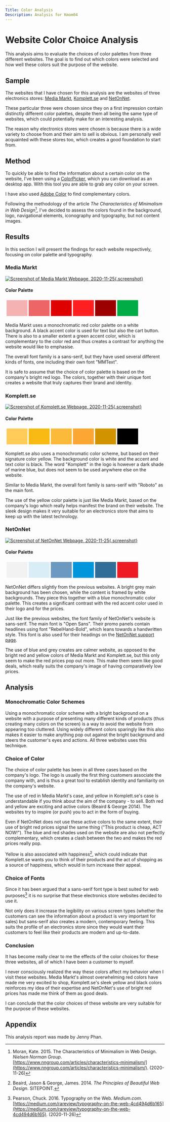 ```yaml
---
Title: Color Analysis
Description: Analysis for Kmom04
---
```

Website Color Choice Analysis
=======================

This analysis aims to evaluate the choices of color palettes from three different websites. The goal is to find out which colors were selected and how well these colors suit the purpose of the website.

Sample
-----------------------

The websites that I have chosen for this analysis are the websites of three electronics stores: [Media Markt](https://www.mediamarkt.se/), [Komplett.se](https://www.komplett.se/) and [NetOnNet](https://www.netonnet.se/). 

These particular three were chosen since they on a first impression contain distinctly different color palettes, despite them all being the same type of websites, which could potentially make for an interesting analysis.

The reason why electronics stores were chosen is because there is a wide variety to choose from and their aim to sell is obvious. I am personally well acquainted with these stores too, which creates a good foundation to start from.

Method
-----------------------
To quickly be able to find the information about a certain color on the website, I've been using a [ColorPicker](https://colorpicker.fr/), which you can download as an desktop app. With this tool you are able to grab any color on your screen.

I have also used [Adobe Color](https://color.adobe.com/sv/create/color-wheel) to find complementary colors.

Following the methodology of the article *The Characteristics of Minimalism in Web Design*[^1], I've decided to assess the colors found in the background, logo, navigational elements, iconography and typography, but not content images. 

Results
-----------------------

In this section I will present the findings for each website respectively, focusing on color palette and typography.

### Media Markt
[![Screenshot of Media Markt Webpage, 2020-11-25](%assets_url%/img/mediamarkt_screenshot_201125.png?w=857){.screenshot}](%assets_url%/img/mediamarkt_screenshot_201125.png "Click for full size")

#### Color Palette
<table style="border-spacing: 4px; border-collapse: separate">
    <tr>
        <td style="height: 50px; width: 50px; background-color: #f5b2b2">
        <td style="height: 50px; width: 50px; background-color: #ec6666">
        <td style="height: 50px; width: 50px; background-color: #df0000">
        <td style="height: 50px; width: 50px; background-color: #fe1f21">
        <td style="height: 50px; width: 50px; background-color: #9c0000">
        <td style="height: 50px; width: 50px; background-color: #00ac45">
    </tr>
</table>

Media Markt uses a monochromatic red color palette on a white background. A black accent color is used for text but also the cart button. There is also to a smaller extent a green accent color, which is complementary to the color red and thus creates a contrast for anything the website would like to emphasise.

The overall font family is a sans-serif, but they have used several different kinds of fonts, one including their own font "MMText".

It is safe to assume that the choice of color palette is based on the company's bright red logo. The colors, together with their unique font creates a website that truly captures their brand and identity.

### Komplett.se
[![Screenshot of Komplett.se Webpage, 2020-11-25](%assets_url%/img/komplett_screenshot_201125.png?w=857){.screenshot}](%assets_url%/img/komplett_screenshot_201125.png "Click for full size")

#### Color Palette
<table style="border-spacing: 4px; border-collapse: separate">
    <tr>
        <td style="height: 50px; width: 50px; background-color: #ffcb58">
        <td style="height: 50px; width: 50px; background-color: #f8b912">
        <td style="height: 50px; width: 50px; background-color: #fcba3b">
        <td style="height: 50px; width: 50px; background-color: #fca733">
        <td style="height: 50px; width: 50px; background-color: #d29300">
        <td style="height: 50px; width: 50px; background-color: #000000">
    </tr>
</table>

Komplett.se also uses a monochromatic color scheme, but based on their signature color yellow. The background color is white and the accent and text color is black. The word "Komplett" in the logo is however a dark shade of marine blue, but does not seem to be used anywhere else on the website.

Similar to Media Markt, the overall font family is sans-serif with "Roboto" as the main font.

The use of the yellow color palette is just like Media Markt, based on the company's logo which really helps manifest the brand on their website. The sleek design makes it very suitable for an electronics store that aims to keep up with the latest technology.

### NetOnNet
[![Screenshot of NetOnNet Webpage, 2020-11-25](%assets_url%/img/netonnet_screenshot_201125.png?w=857){.screenshot}](%assets_url%/img/netonnet_screenshot_201125.png "Click for full size")

#### Color Palette
<table style="border-spacing: 4px; border-collapse: separate">
    <tr>
        <td style="height: 50px; width: 50px; background-color: #f2f2f2">
        <td style="height: 50px; width: 50px; background-color: #d9edf7">
        <td style="height: 50px; width: 50px; background-color: #6b99c0">
        <td style="height: 50px; width: 50px; background-color: #0096db">
        <td style="height: 50px; width: 50px; background-color: #306e97">
        <td style="height: 50px; width: 50px; background-color: #ed1c24">
    </tr>
</table>

NetOnNet differs slightly from the previous websites. A bright grey main background has been chosen, while the content is framed by white backgrounds. They piece this together with a blue monochromatic color palette. This creates a significant contrast with the red accent color used in their logo and for the prices. 

Just like the previous websites, the font family of NetOnNet's website is sans-serif. The main font is "Open Sans". Their promo panels contain headlines using font "RebelHand-Bold", which leans towards a handwritten style. This font is also used for their headings on the [NetOnNet support page](https://support.netonnet.se/hc/sv).

The use of blue and grey creates are calmer website, as opposed to the bright red and yellow colors of Media Markt and Komplett.se, but this only seem to make the red prices pop out more. This make them seem like good deals, which really suits the company's image of having comparatively low prices.

Analysis
-----------------------
### Monochromatic Color Schemes
Using a monochromatic color scheme with a bright background on a website with a purpose of presenting many different kinds of products (thus creating many colors on the screen) is a way to avoid the website from appearing too cluttered. Using widely different colors sparingly like this also makes it easier to make anything pop out against the bright background and steers the customer's eyes and actions. All three websites uses this technique.

### Choice of Color
The choice of color palette has been in all three cases based on the company's logo. The logo is usually the first thing customers associate the company with, and is thus a great tool to establish identity and familiarity on the company's website.

The use of red in Media Markt's case, and yellow in Komplett.se's case is understandable if you think about the aim of the company - to sell. Both red and yellow are exciting and active colors (Beaird & George 2014). The websites try to inspire (or push) you to act in the form of buying. 

Even if NetOnNet does not use these active colors to the same extent, their use of bright red prices signal the same thing ("This product is cheap, ACT NOW!"). The blue and red shades used on the website are also not perfectly complementary, which creates a clash between the two and makes the red prices really pop.

Yellow is also associated with happiness[^2], which could indicate that Komplett.se wants you to think of their products and the act of shopping as a source of happiness, which would in turn increase their appeal.

### Choice of Fonts
Since it has been argued that a sans-serif font type is best suited for web purposes[^3] it is no surprise that these electronics store websites decided to use it. 

Not only does it increase the legibility on various screen types (whether the customers can see the information about a product is very important for sales) but sans-serif also creates a modern, contemporary feeling. This suits the profile of an electronics store since they would want their customers to feel like their products are modern and up-to-date.

### Conclusion
It has become really clear to me the effects of the color choices for these three websites, all of which I have been a customer to myself. 

I never consciously realized the way these colors affect my behavior when I visit these websites. Media Markt's almost overwhelming red colors have made me very excited to shop, Komplett.se's sleek yellow and black colors reinforces my idea of their expertise and NetOnNet's use of bright red prices has made me think of them as good deals. 

I can conclude that the color choices of these website are very suitable for the purpose of these websites.

Appendix
-----------------------

This analysis report was made by Jenny Phan.

[^1]: Moran, Kate. 2015. The Characteristics of Minimalism in Web Design. *Nielsen Norman Group*. [https://www.nngroup.com/articles/characteristics-minimalism/](https://www.nngroup.com/articles/characteristics-minimalism/). (2020-11-26)

[^2]: Beaird, Jason & George, James. 2014. *The Principles of Beautiful Web Design*. SITEPOINT.

[^3]: Pearson, Chuck. 2016. Typography on the Web. *Medium.com*. [https://medium.com/rareview/typography-on-the-web-4cd494d6b165](https://medium.com/rareview/typography-on-the-web-4cd494d6b165). (2020-11-26)

<a class="arrow-up" href="?" aria-label="Go to top of page"><i class="fas fa-arrow-circle-up"></i></a>